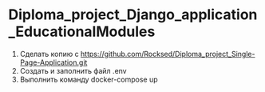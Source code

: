 # Diploma_project_Django_application_EducationalModules
1. Сделать копию с https://github.com/Rocksed/Diploma_project_Single-Page-Application.git
2. Создать и заполнить файл .env
3. Выполнить команду docker-compose up
